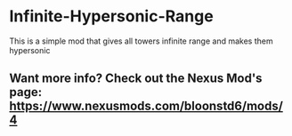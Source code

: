 # Infinite-Hypersonic-Range
This is a simple mod that gives all towers infinite range and makes them hypersonic 

## Want more info? Check out the Nexus Mod's page: https://www.nexusmods.com/bloonstd6/mods/4
